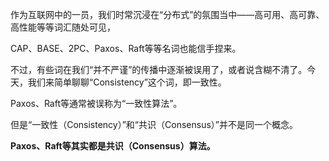 作为互联网中的一员，我们时常沉浸在“分布式”的氛围当中——高可用、高可靠、高性能等等词汇随处可见，

CAP、BASE、2PC、Paxos、Raft等等名词也能信手捏来。

不过，有些词在我们“并不严谨”的传播中逐渐被误用了，或者说含糊不清了。今天，我们来简单聊聊“Consistency”这个词，即一致性。

Paxos、Raft等通常被误称为“一致性算法”。

但是“一致性（Consistency）”和“共识（Consensus）”并不是同一个概念。

**Paxos、Raft等其实都是共识（Consensus）算法。**